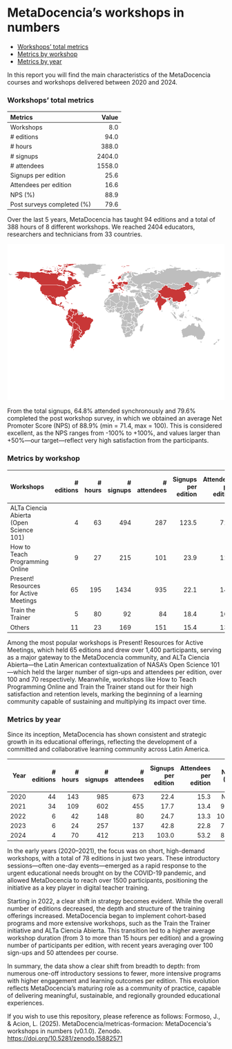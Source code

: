 # MetaDocencia’s workshops in numbers


- [Workshops’ total metrics](#workshops-total-metrics)
- [Metrics by workshop](#metrics-by-workshop)
- [Metrics by year](#metrics-by-year)

In this report you will find the main characteristics of the
MetaDocencia courses and workshops delivered between 2020 and 2024.

### Workshops’ total metrics

| Metrics                    |  Value |
|:---------------------------|-------:|
| Workshops                  |    8.0 |
| \# editions                |   94.0 |
| \# hours                   |  388.0 |
| \# signups                 | 2404.0 |
| \# attendees               | 1558.0 |
| Signups per edition        |   25.6 |
| Attendees per edition      |   16.6 |
| NPS (%)                    |   88.9 |
| Post surveys completed (%) |   79.6 |

Over the last 5 years, MetaDocencia has taught 94 editions and a total
of 388 hours of 8 different workshops. We reached 2404 educators,
researchers and technicians from 33 countries.

![](report_files/figure-commonmark/unnamed-chunk-4-1.png)

From the total signups, 64.8% attended synchronously and 79.6% completed
the post workshop survey, in which we obtained an average Net Promoter
Score (NPS) of 88.9% (min = 71.4, max = 100). This is considered
excellent, as the NPS ranges from -100% to +100%, and values larger than
+50%—our target—reflect very high satisfaction from the participants.

### Metrics by workshop

| Workshops | \# editions | \# hours | \# signups | \# attendees | Signups per edition | Attendees per edition | NPS (%) | Post surveys completed (%) |
|:---|---:|---:|---:|---:|---:|---:|---:|---:|
| ALTa Ciencia Abierta (Open Science 101) | 4 | 63 | 494 | 287 | 123.5 | 71.8 | 79.7 | 67.6 |
| How to Teach Programming Online | 9 | 27 | 215 | 101 | 23.9 | 11.2 | 92.7 | 87.3 |
| Present! Resources for Active Meetings | 65 | 195 | 1434 | 935 | 22.1 | 14.4 | 87.2 | 88.8 |
| Train the Trainer | 5 | 80 | 92 | 84 | 18.4 | 16.8 | 88.9 | 88.9 |
| Others | 11 | 23 | 169 | 151 | 15.4 | 13.7 | 95.2 | 82.3 |

Among the most popular workshops is Present! Resources for Active
Meetings, which held 65 editions and drew over 1,400 participants,
serving as a major gateway to the MetaDocencia community, and ALTa
Ciencia Abierta—the Latin American contextualization of NASA’s Open
Science 101—which held the larger number of sign-ups and attendees per
edition, over 100 and 70 respectively. Meanwhile, workshops like How to
Teach Programming Online and Train the Trainer stand out for their high
satisfaction and retention levels, marking the beginning of a learning
community capable of sustaining and multiplying its impact over time.

### Metrics by year

Since its inception, MetaDocencia has shown consistent and strategic
growth in its educational offerings, reflecting the development of a
committed and collaborative learning community across Latin America.

| Year | \# editions | \# hours | \# signups | \# attendees | Signups per edition | Attendees per edition | NPS (%) | Post surveys completed (%) |
|---:|---:|---:|---:|---:|---:|---:|---:|---:|
| 2020 | 44 | 143 | 985 | 673 | 22.4 | 15.3 | NaN | 100.0 |
| 2021 | 34 | 109 | 602 | 455 | 17.7 | 13.4 | 92.1 | 85.3 |
| 2022 | 6 | 42 | 148 | 80 | 24.7 | 13.3 | 100.0 | 100.0 |
| 2023 | 6 | 24 | 257 | 137 | 42.8 | 22.8 | 79.2 | 86.7 |
| 2024 | 4 | 70 | 412 | 213 | 103.0 | 53.2 | 83.0 | 61.0 |

In the early years (2020–2021), the focus was on short, high-demand
workshops, with a total of 78 editions in just two years. These
introductory sessions—often one-day events—emerged as a rapid response
to the urgent educational needs brought on by the COVID-19 pandemic, and
allowed MetaDocencia to reach over 1500 participants, positioning the
initiative as a key player in digital teacher training.

Starting in 2022, a clear shift in strategy becomes evident. While the
overall number of editions decreased, the depth and structure of the
training offerings increased. MetaDocencia began to implement
cohort-based programs and more extensive workshops, such as the Train
the Trainer initiative and ALTa Ciencia Abierta. This transition led to
a higher average workshop duration (from 3 to more than 15 hours per
edition) and a growing number of participants per edition, with recent
years averaging over 100 sign-ups and 50 attendees per course.

In summary, the data show a clear shift from breadth to depth: from
numerous one-off introductory sessions to fewer, more intensive programs
with higher engagement and learning outcomes per edition. This evolution
reflects MetaDocencia’s maturing role as a community of practice,
capable of delivering meaningful, sustainable, and regionally grounded
educational experiences.

If you wish to use this repository, please reference as follows: 
Formoso, J., & Acion, L. (2025). MetaDocencia/metricas-formacion: MetaDocencia's workshops in numbers (v0.1.0). Zenodo. https://doi.org/10.5281/zenodo.15882571

